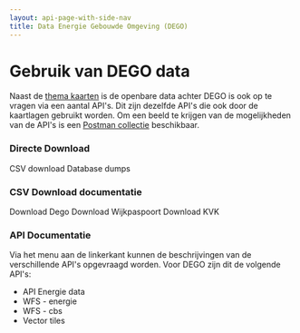 ```yaml
---
layout: api-page-with-side-nav
title: Data Energie Gebouwde Omgeving (DEGO)
---
```


# Gebruik van DEGO data

Naast de [thema kaarten](themas/) is de openbare data achter DEGO is ook op te vragen via een aantal API's. Dit zijn dezelfde API's die ook door de kaartlagen gebruikt worden.
Om een beeld te krijgen van de mogelijkheden van de API's is een [Postman collectie](/_assets/CDF.postman_collection.json) beschikbaar.

### Directe Download
CSV download
Database dumps

### CSV Download documentatie
Download Dego
Download Wijkpaspoort
Download KVK


### API Documentatie

Via het menu aan de linkerkant kunnen de beschrijvingen van de verschillende API's opgevraagd worden. Voor DEGO zijn dit de volgende API's:

- API Energie data
- WFS - energie
- WFS - cbs
- Vector tiles

